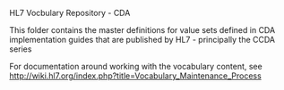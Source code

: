 HL7 Vocbulary Repository - CDA

This folder contains the master definitions for 
value sets defined in CDA implementation guides 
that are published by HL7 - principally the CCDA
series

For documentation around working with the vocabulary content,
see http://wiki.hl7.org/index.php?title=Vocabulary_Maintenance_Process
